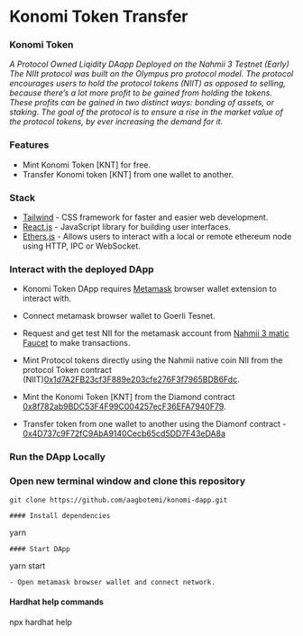 
# Konomi Token Transfer
### Konomi Token
<i>A Protocol Owned Liqidity DAapp Deployed on the Nahmii 3 Testnet (Early)
The NIIt protocol was built on the Olympus pro protocol model. The protocol encourages users to hold the protocol tokens (NIIT) as opposed to selling, because there’s a lot more profit to be gained from holding the tokens. These profits can be gained in two distinct ways: bonding of assets, or staking. The goal of the protocol is to ensure a rise in the market value of the protocol tokens, by ever increasing the demand for it. </i>

### Features
- Mint Konomi Token [KNT] for free.
- Transfer Konomi token [KNT] from one wallet to another.

### Stack
<!-- - [Solidity](https://docs.soliditylang.org/en/v0.7.6/) - Object-oriented, high-level language for implementing smart contracts. -->
- [Tailwind](https://getbootstrap.com/) - CSS framework for faster and easier web development.
- [React.js](https://reactjs.org/) - JavaScript library for building user interfaces.
- [Ethers.js](https://web3js.readthedocs.io/en/v1.3.4/) - Allows users to interact with a local or remote ethereum node using HTTP, IPC or WebSocket.
<!-- - [Hardhat](https://hardhat.org/) - Development environment, testing framework and asset pipeline for blockchains using the Ethereum Virtual Machine (EVM). -->

### Interact with the deployed DApp
- Konomi Token DApp requires [Metamask](https://metamask.io/) browser wallet extension to interact with.
- Connect metamask browser wallet to Goerli Tesnet.
- Request and get test NII for the metamask account from [Nahmii 3 matic Faucet](https://faucet.n3g0.nahmii.net/) to make transactions.
- Mint Protocol tokens directly using the Nahmii native coin NII from the protocol Token contract (NIIT)[0x1d7A2FB23cf3F889e203cfe276F3f7965BDB6Fdc](https://explorer.n3g0.nahmii.net/address/0x1d7A2FB23cf3F889e203cfe276F3f7965BDB6Fdc).

- Mint the Konomi Token [KNT] from the Diamond contract [0x8f782ab9BDC53F4F99C004257ecF36EFA7940F79](https://goerli.etherscan.io/0x8f782ab9BDC53F4F99C004257ecF36EFA7940F79).

- Transfer token from one wallet to another using the Diamonf contract - [0x4D737c9F72fC9AbA9140Cecb65cd5DD7F43eDA8a](https://mumbai.polygonscan.com/address/0x4D737c9F72fC9AbA9140Cecb65cd5DD7F43eDA8a)

### Run the DApp Locally

### Open new terminal window and clone this repository
```
git clone https://github.com/aagbotemi/konomi-dapp.git
```
<!-- 
#### Install dependencies
```
npm install
```
#### Compile smart contract
```
npx hardhat compile
``` -->
<!-- #### Deploy smart contract 
```
npx hardhat run scripts/deploy.ts --network nahmii
```
#### Test smart contract
```
npx hardhat test test/bondAndStake.ts.
```
#### Navigate to the frontend
```
cd frontend -->
```
#### Install dependencies
```
yarn
```
#### Start DApp
```
yarn start
```
- Open metamask browser wallet and connect network.
```
#### Hardhat help commands
npx hardhat help

```
